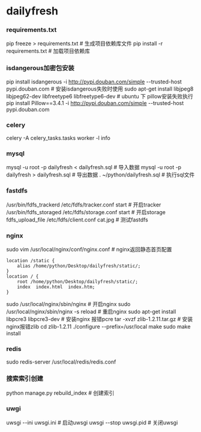 # dailyfresh
### requirements.txt
pip freeze > requirements.txt # 生成项目依赖库文件
pip install -r requirements.txt # 加载项目依赖库
### isdangerous加密包安装
pip install isdangerous -i http://pypi.douban.com/simple --trusted-host pypi.douban.com # 安装isdangerous失败时使用
sudo apt-get install libjpeg8 libjpeg62-dev libfreetype6 libfreetype6-dev # ubuntu 下 pillow安装失败执行
pip install Pillow==3.4.1 -i http://pypi.douban.com/simple --trusted-host pypi.douban.com
### celery
celery -A celery_tasks.tasks worker -l info
### mysql
mysql -u root -p dailyfresh < dailyfresh.sql # 导入数据
mysql -u root -p dailyfresh > dailyfresh.sql # 导出数据
\. ~/python/dailyfresh.sql # 执行sql文件
### fastdfs
/usr/bin/fdfs_trackerd /etc/fdfs/tracker.conf start  # 开启tracker
/usr/bin/fdfs_storaged /etc/fdfs/storage.conf start  # 开启storage
fdfs_upload_file /etc/fdfs/client.conf cat.jpg  # 测试fastdfs
### nginx
sudo vim /usr/local/nginx/conf/nginx.conf # nginx返回静态首页配置
```
location /static {
    alias /home/python/Desktop/dailyfresh/static/;
}
location / {
    root /home/python/Desktop/dailyfresh/static/;
    index  index.html  index.htm;
}
```
sudo /usr/local/nginx/sbin/nginx   # 开启nginx
sudo /usr/local/nginx/sbin/nginx -s reload # 重启nginx
sudo apt-get install libpcre3 libpcre3-dev # 安装nginx 报错pcre
tar -xvzf zlib-1.2.11.tar.gz # 安装nginx报错zlib
cd zlib-1.2.11
./configure --prefix=/usr/local
make
sudo make install
### redis
sudo redis-server /usr/local/redis/redis.conf 
### 搜索索引创建
python manage.py rebuild_index # 创建索引
### uwgi
uwsgi --ini uwsgi.ini # 启动uwsgi
uwsgi --stop uwsgi.pid # 关闭uwsgi
